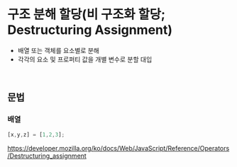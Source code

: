 # 구조 분해 할당(비 구조화 할당; Destructuring Assignment)

* 배열 또는 객체를 요소별로 분해
* 각각의 요소 및 프로퍼티 값을 개별 변수로 분할 대입

<br>

## 문법

### 배열

```js
[x,y,z] = [1,2,3];
```

<https://developer.mozilla.org/ko/docs/Web/JavaScript/Reference/Operators/Destructuring_assignment>

